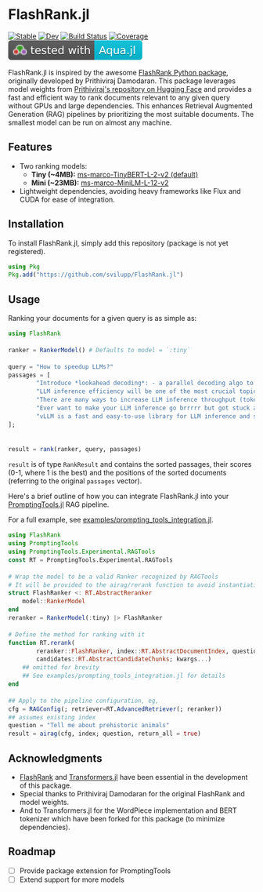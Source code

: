 # FlashRank.jl 

[![Stable](https://img.shields.io/badge/docs-stable-blue.svg)](https://svilupp.github.io/FlashRank.jl/stable/) [![Dev](https://img.shields.io/badge/docs-dev-blue.svg)](https://svilupp.github.io/FlashRank.jl/dev/) [![Build Status](https://github.com/svilupp/FlashRank.jl/actions/workflows/CI.yml/badge.svg?branch=main)](https://github.com/svilupp/FlashRank.jl/actions/workflows/CI.yml?query=branch%3Amain) [![Coverage](https://codecov.io/gh/svilupp/FlashRank.jl/branch/main/graph/badge.svg)](https://codecov.io/gh/svilupp/FlashRank.jl) [![Aqua](https://raw.githubusercontent.com/JuliaTesting/Aqua.jl/master/badge.svg)](https://github.com/JuliaTesting/Aqua.jl)

FlashRank.jl is inspired by the awesome [FlashRank Python package](https://github.com/PrithivirajDamodaran/FlashRank), originally developed by Prithiviraj Damodaran. This package leverages model weights from [Prithiviraj's repository on Hugging Face](https://huggingface.co/prithivida/flashrank) and provides a fast and efficient way to rank documents relevant to any given query without GPUs and large dependencies. This enhances Retrieval Augmented Generation (RAG) pipelines by prioritizing the most suitable documents. The smallest model can be run on almost any machine.

## Features
- Two ranking models:
  - **Tiny (~4MB):** [ms-marco-TinyBERT-L-2-v2 (default)](https://huggingface.co/cross-encoder/ms-marco-TinyBERT-L-2)
  - **Mini (~23MB):** [ms-marco-MiniLM-L-12-v2](https://huggingface.co/cross-encoder/ms-marco-MiniLM-L-12-v2)
- Lightweight dependencies, avoiding heavy frameworks like Flux and CUDA for ease of integration.

## Installation
To install FlashRank.jl, simply add this repository (package is not yet registered).

```julia
using Pkg
Pkg.add("https://github.com/svilupp/FlashRank.jl")
```

## Usage
Ranking your documents for a given query is as simple as:

```julia
using FlashRank

ranker = RankerModel() # Defaults to model = `:tiny`

query = "How to speedup LLMs?"
passages = [
        "Introduce *lookahead decoding*: - a parallel decoding algo to accelerate LLM inference - w/o the need for a draft model or a data store - linearly decreases # decoding steps relative to log(FLOPs) used per decoding step.",
        "LLM inference efficiency will be one of the most crucial topics for both industry and academia, simply because the more efficient you are, the more \$\$\$ you will save. vllm project is a must-read for this direction, and now they have just released the paper",
        "There are many ways to increase LLM inference throughput (tokens/second) and decrease memory footprint, sometimes at the same time. Here are a few methods I’ve found effective when working with Llama 2. These methods are all well-integrated with Hugging Face. This list is far from exhaustive; some of these techniques can be used in combination with each other and there are plenty of others to try. - Bettertransformer (Optimum Library): Simply call `model.to_bettertransformer()` on your Hugging Face model for a modest improvement in tokens per second. - Fp4 Mixed-Precision (Bitsandbytes): Requires minimal configuration and dramatically reduces the model's memory footprint. - AutoGPTQ: Time-consuming but leads to a much smaller model and faster inference. The quantization is a one-time cost that pays off in the long run.",
        "Ever want to make your LLM inference go brrrrr but got stuck at implementing speculative decoding and finding the suitable draft model? No more pain! Thrilled to unveil Medusa, a simple framework that removes the annoying draft model while getting 2x speedup.",
        "vLLM is a fast and easy-to-use library for LLM inference and serving. vLLM is fast with: State-of-the-art serving throughput Efficient management of attention key and value memory with PagedAttention Continuous batching of incoming requests Optimized CUDA kernels",
];


result = rank(ranker, query, passages)
```

`result` is of type `RankResult` and contains the sorted passages, their scores (0-1, where 1 is the best) and the positions of the sorted documents (referring to the original `passages` vector).

Here's a brief outline of how you can integrate FlashRank.jl into your [PromptingTools.jl](https://github.com/svilupp/PromptingTools.jl) RAG pipeline.

For a full example, see [examples/prompting_tools_integration.jl](examples/prompting_tools_integration.jl).

```julia
using FlashRank
using PromptingTools
using PromptingTools.Experimental.RAGTools
const RT = PromptingTools.Experimental.RAGTools

# Wrap the model to be a valid Ranker recognized by RAGTools
# It will be provided to the airag/rerank function to avoid instantiating it on every call
struct FlashRanker <: RT.AbstractReranker
    model::RankerModel
end
reranker = RankerModel(:tiny) |> FlashRanker

# Define the method for ranking with it
function RT.rerank(
        reranker::FlashRanker, index::RT.AbstractDocumentIndex, question::AbstractString,
        candidates::RT.AbstractCandidateChunks; kwargs...)
    ## omitted for brevity
    ## See examples/prompting_tools_integration.jl for details
end

## Apply to the pipeline configuration, eg, 
cfg = RAGConfig(; retriever=RT.AdvancedRetriever(; reranker))
## assumes existing index
question = "Tell me about prehistoric animals"
result = airag(cfg, index; question, return_all = true)
```

## Acknowledgments
- [FlashRank](https://github.com/PrithivirajDamodaran/FlashRank) and [Transformers.jl](https://github.com/chengchingwen/Transformers.jl) have been essential in the development of this package.
- Special thanks to Prithiviraj Damodaran for the original FlashRank and model weights.
- And to Transformers.jl for the WordPiece implementation and BERT tokenizer which have been forked for this package (to minimize dependencies).

## Roadmap
- [ ] Provide package extension for PromptingTools
- [ ] Extend support for more models
